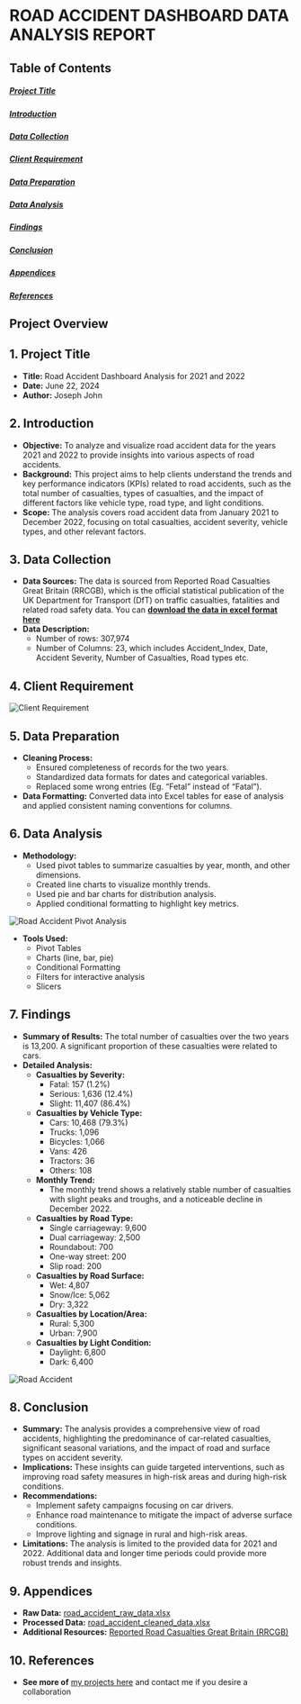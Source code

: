 # ROAD ACCIDENT DASHBOARD DATA ANALYSIS REPORT

## Table of Contents

##### [Project Title](#1-project-title)

##### [Introduction](#2-introduction)

##### [Data Collection](#3-data-collection)

##### [Client Requirement](#4-client-requirement)

##### [Data Preparation](#5-data-preparation)

##### [Data Analysis](#6-data-analysis)

##### [Findings](#7-findings)

##### [Conclusion](#8-conclusion)

##### [Appendices](#9-appendices)

##### [References](#10-references)

## Project Overview

## 1. Project Title

-   **Title:** Road Accident Dashboard Analysis for 2021 and 2022
-   **Date:** June 22, 2024
-   **Author:** Joseph John

## 2. Introduction

-   **Objective:** To analyze and visualize road accident data for the years 2021 and 2022 to provide insights into various aspects of road accidents.
-   **Background:** This project aims to help clients understand the trends and key performance indicators (KPIs) related to road accidents, such as the total number of casualties, types of casualties, and the impact of different factors like vehicle type, road type, and light conditions.
-   **Scope:** The analysis covers road accident data from January 2021 to December 2022, focusing on total casualties, accident severity, vehicle types, and other relevant factors.

## 3. Data Collection

-   **Data Sources:** The data is sourced from Reported Road Casualties Great Britain (RRCGB), which is the official statistical publication of the UK Department for Transport (DfT) on traffic casualties, fatalities and related road safety data. You can [**download the data in excel format here**](https://www.youtube.com/redirect?event=video_description&redir_token=QUFFLUhqbExkWEVwQlFSTnNhZXpWMVVMcWhxMVM1VHhyZ3xBQ3Jtc0ttT3NFQWFnbElLZWtVOG9iY0c1NmowalM4ZE1hQXNMWDZZOWd2a0J2TEh2MHFYdXNfUFNLUU5DYUtaTTdoMlRWd1E1bWgwanYtU2o5RTBvSURpRmUwSmQ2ZDM0MUx3SVBCQTRja3FIc2VtZmx4eXZEYw&q=https%3A%2F%2Fdocs.google.com%2Fspreadsheets%2Fd%2F1R_uaoZL18nRbqC_MULVne90h3SdRbAyn%2Fedit%3Fusp%3Dsharing%26ouid%3D116890999875311477003%26rtpof%3Dtrue%26sd%3Dtrue&v=XeWfLNe3moM)
-   **Data Description:**
    -   Number of rows: 307,974
    -   Number of Columns: 23, which includes Accident_Index, Date, Accident Severity, Number of Casualties, Road types etc.
      

## 4. Client Requirement

![Client Requirement](https://github.com/profJays/road-accident-project/assets/30321855/1be5de67-18f9-4ad8-9790-635ebb8c158d)


## 5. Data Preparation

-   **Cleaning Process:**
    -   Ensured completeness of records for the two years.
    -   Standardized data formats for dates and categorical variables.
    -   Replaced some wrong entries (Eg. “Fetal” instead of “Fatal”).
-   **Data Formatting:** Converted data into Excel tables for ease of analysis and applied consistent naming conventions for columns.

## 6. Data Analysis

-   **Methodology:**
    -   Used pivot tables to summarize casualties by year, month, and other dimensions.
    -   Created line charts to visualize monthly trends.
    -   Used pie and bar charts for distribution analysis.
    -   Applied conditional formatting to highlight key metrics.

![Road Accident Pivot Analysis](https://github.com/profJays/road-accident-project/assets/30321855/3aa9bf11-dd2b-4a67-9233-ecdd8fcd7b7c)


-   **Tools Used:**
    -   Pivot Tables
    -   Charts (line, bar, pie)
    -   Conditional Formatting
    -   Filters for interactive analysis
    -   Slicers

## 7. Findings

-   **Summary of Results:** The total number of casualties over the two years is 13,200. A significant proportion of these casualties were related to cars.
-   **Detailed Analysis:**
    -   **Casualties by Severity:**
        -   Fatal: 157 (1.2%)
        -   Serious: 1,636 (12.4%)
        -   Slight: 11,407 (86.4%)
    -   **Casualties by Vehicle Type:**
        -   Cars: 10,468 (79.3%)
        -   Trucks: 1,096
        -   Bicycles: 1,066
        -   Vans: 426
        -   Tractors: 36
        -   Others: 108
    -   **Monthly Trend:**
        -   The monthly trend shows a relatively stable number of casualties with slight peaks and troughs, and a noticeable decline in December 2022.
    -   **Casualties by Road Type:**
        -   Single carriageway: 9,600
        -   Dual carriageway: 2,500
        -   Roundabout: 700
        -   One-way street: 200
        -   Slip road: 200
    -   **Casualties by Road Surface:**
        -   Wet: 4,807
        -   Snow/Ice: 5,062
        -   Dry: 3,322
    -   **Casualties by Location/Area:**
        -   Rural: 5,300
        -   Urban: 7,900
    -   **Casualties by Light Condition:**
        -   Daylight: 6,800
        -   Dark: 6,400

![Road Accident](https://github.com/profJays/road-accident-project/assets/30321855/e21e4575-45c6-42a1-b8f9-c308637000ca)


## 8. Conclusion

-   **Summary:** The analysis provides a comprehensive view of road accidents, highlighting the predominance of car-related casualties, significant seasonal variations, and the impact of road and surface types on accident severity.
-   **Implications:** These insights can guide targeted interventions, such as improving road safety measures in high-risk areas and during high-risk conditions.
-   **Recommendations:**
    -   Implement safety campaigns focusing on car drivers.
    -   Enhance road maintenance to mitigate the impact of adverse surface conditions.
    -   Improve lighting and signage in rural and high-risk areas.
-   **Limitations:** The analysis is limited to the provided data for 2021 and 2022. Additional data and longer time periods could provide more robust trends and insights.

## 9. Appendices

-   **Raw Data:** [road_accident_raw_data.xlsx](https://www.youtube.com/redirect?event=video_description&redir_token=QUFFLUhqbExkWEVwQlFSTnNhZXpWMVVMcWhxMVM1VHhyZ3xBQ3Jtc0ttT3NFQWFnbElLZWtVOG9iY0c1NmowalM4ZE1hQXNMWDZZOWd2a0J2TEh2MHFYdXNfUFNLUU5DYUtaTTdoMlRWd1E1bWgwanYtU2o5RTBvSURpRmUwSmQ2ZDM0MUx3SVBCQTRja3FIc2VtZmx4eXZEYw&q=https%3A%2F%2Fdocs.google.com%2Fspreadsheets%2Fd%2F1R_uaoZL18nRbqC_MULVne90h3SdRbAyn%2Fedit%3Fusp%3Dsharing%26ouid%3D116890999875311477003%26rtpof%3Dtrue%26sd%3Dtrue&v=XeWfLNe3moM)
-   **Processed Data:** [road_accident_cleaned_data.xlsx](https://www.youtube.com/redirect?event=video_description&redir_token=QUFFLUhqbExkWEVwQlFSTnNhZXpWMVVMcWhxMVM1VHhyZ3xBQ3Jtc0ttT3NFQWFnbElLZWtVOG9iY0c1NmowalM4ZE1hQXNMWDZZOWd2a0J2TEh2MHFYdXNfUFNLUU5DYUtaTTdoMlRWd1E1bWgwanYtU2o5RTBvSURpRmUwSmQ2ZDM0MUx3SVBCQTRja3FIc2VtZmx4eXZEYw&q=https%3A%2F%2Fdocs.google.com%2Fspreadsheets%2Fd%2F1R_uaoZL18nRbqC_MULVne90h3SdRbAyn%2Fedit%3Fusp%3Dsharing%26ouid%3D116890999875311477003%26rtpof%3Dtrue%26sd%3Dtrue&v=XeWfLNe3moM)
-   **Additional Resources:** [Reported Road Casualties Great Britain (RRCGB)](https://en.wikipedia.org/wiki/Reported_Road_Casualties_Great_Britain)

## 10. References

-   **See more of** [ my projects here](https://profjays.github.io/datarized/index.html#portfolio) and contact me if you desire a collaboration
